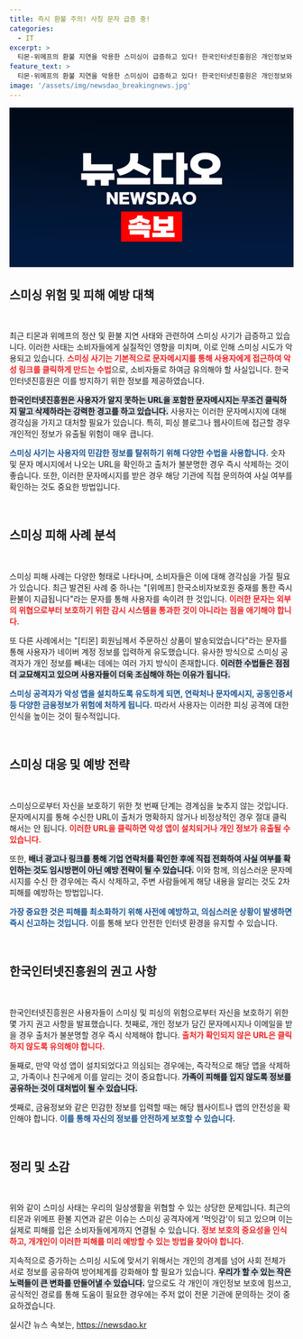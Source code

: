 ```yaml
---
title: 즉시 환불 주의! 사칭 문자 급증 중!
categories:
  - IT
excerpt: >
  티몬·위메프의 환불 지연을 악용한 스미싱이 급증하고 있다! 한국인터넷진흥원은 개인정보와 금융정보 탈취에 주의할 것을 강력히 권고하며, 의심스러운 문자와 링크는 즉시 삭제해야 한다고 경고했다. 클릭하지 마세요!
feature_text: >
  티몬·위메프의 환불 지연을 악용한 스미싱이 급증하고 있다! 한국인터넷진흥원은 개인정보와 금융정보 탈취에 주의할 것을 강력히 권고하며, 의심스러운 문자와 링크는 즉시 삭제해야 한다고 경고했다. 클릭하지 마세요!
image: '/assets/img/newsdao_breakingnews.jpg'
---
```


<p><img src="/assets/img/newsdao_breakingnews.jpg" alt="cryptoinkorea 속보" /></p>

<h2 data-ke-size="size26">스미싱 위험 및 피해 예방 대책</h2>

<p data-ke-size="size16">&nbsp;</p>

<p>최근 티몬과 위메프의 정산 및 환불 지연 사태와 관련하여 스미싱 사기가 급증하고 있습니다. 이러한 사태는 소비자들에게 실질적인 영향을 미치며, 이로 인해 스미싱 시도가 악용되고 있습니다. <b><span style="color: #ee2323;">스미싱 사기는 기본적으로 문자메시지를 통해 사용자에게 접근하여 악성 링크를 클릭하게 만드는 수법</span></b>으로, 소비자들로 하여금 유의해야 할 사실입니다. 한국인터넷진흥원은 이를 방지하기 위한 정보를 제공하였습니다.</p>

<p><b><span style="background-color: #21538527;">한국인터넷진흥원은 사용자가 알지 못하는 URL을 포함한 문자메시지는 무조건 클릭하지 말고 삭제하라는 강력한 경고를 하고 있습니다.</span></b> 사용자는 이러한 문자메시지에 대해 경각심을 가지고 대처할 필요가 있습니다. 특히, 피싱 블로그나 웹사이트에 접근할 경우 개인적인 정보가 유출될 위험이 매우 큽니다. </p>

<p><b><span style="color: #1a5490;">스미싱 사기는 사용자의 민감한 정보를 탈취하기 위해 다양한 수법을 사용합니다.</span></b> 숫자 및 문자 메시지에서 나오는 URL을 확인하고 출처가 불분명한 경우 즉시 삭제하는 것이 좋습니다. 또한, 이러한 문자메시지를 받은 경우 해당 기관에 직접 문의하여 사실 여부를 확인하는 것도 중요한 방법입니다.</p>

<p data-ke-size="size16">&nbsp;</p>

<h2 data-ke-size="size26">스미싱 피해 사례 분석</h2>

<p data-ke-size="size16">&nbsp;</p>

<p>스미싱 피해 사례는 다양한 형태로 나타나며, 소비자들은 이에 대해 경각심을 가질 필요가 있습니다. 최근 발견된 사례 중 하나는 "[위메프] 한국소비자보호원 중재를 통한 즉시 환불이 지급됩니다"라는 문자를 통해 사용자를 속이려 한 것입니다. <b><span style="color: #ee2323;">이러한 문자는 외부의 위협으로부터 보호하기 위한 감시 시스템을 통과한 것이 아니라는 점을 애기해야 합니다.</span></b></p>

<p>또 다른 사례에서는 "[티몬] 회원님께서 주문하신 상품이 발송되었습니다"라는 문자를 통해 사용자가 네이버 계정 정보를 입력하게 유도했습니다. 유사한 방식으로 스미싱 공격자가 개인 정보를 빼내는 데에는 여러 가지 방식이 존재합니다. <b><span style="background-color: #21538527;">이러한 수법들은 점점 더 교묘해지고 있으며 사용자들이 더욱 조심해야 하는 이유가 됩니다.</span></b></p>

<p><b><span style="color: #1a5490;">스미싱 공격자가 악성 앱을 설치하도록 유도하게 되면, 연락처나 문자메시지, 공동인증서 등 다양한 금융정보가 위험에 처하게 됩니다.</span></b> 따라서 사용자는 이러한 피싱 공격에 대한 인식을 높이는 것이 필수적입니다.</p>

<p data-ke-size="size16">&nbsp;</p>

<h2 data-ke-size="size26">스미싱 대응 및 예방 전략</h2>

<p data-ke-size="size16">&nbsp;</p>

<p>스미싱으로부터 자신을 보호하기 위한 첫 번째 단계는 경계심을 늦추지 않는 것입니다. 문자메시지를 통해 수신한 URL이 출처가 명확하지 않거나 비정상적인 경우 절대 클릭해서는 안 됩니다. <b><span style="color: #ee2323;">이러한 URL을 클릭하면 악성 앱이 설치되거나 개인 정보가 유출될 수 있습니다.</span></b></p>

<p>또한, <b><span style="background-color: #21538527;">배너 광고나 링크를 통해 기업 연락처를 확인한 후에 직접 전화하여 사실 여부를 확인하는 것도 임시방편이 아닌 예방 전략이 될 수 있습니다.</span></b> 이와 함께, 의심스러운 문자메시지를 수신 한 경우에는 즉시 삭제하고, 주변 사람들에게 해당 내용을 알리는 것도 2차 피해를 예방하는 방법입니다.</p>

<p><b><span style="color: #1a5490;">가장 중요한 것은 피해를 최소화하기 위해 사전에 예방하고, 의심스러운 상황이 발생하면 즉시 신고하는 것입니다.</span></b> 이를 통해 보다 안전한 인터넷 환경을 유지할 수 있습니다.</p>

<p data-ke-size="size16">&nbsp;</p>

<h2 data-ke-size="size26">한국인터넷진흥원의 권고 사항</h2>

<p data-ke-size="size16">&nbsp;</p>

<p>한국인터넷진흥원은 사용자들이 스미싱 및 피싱의 위험으로부터 자신을 보호하기 위한 몇 가지 권고 사항을 발표했습니다. 첫째로, 개인 정보가 담긴 문자메시지나 이메일을 받을 경우 출처가 불분명할 경우 즉시 삭제해야 합니다. <b><span style="color: #ee2323;">출처가 확인되지 않은 URL은 클릭하지 않도록 유의해야 합니다.</span></b></p>

<p>둘째로, 만약 악성 앱이 설치되었다고 의심되는 경우에는, 즉각적으로 해당 앱을 삭제하고, 가족이나 친구에게 이를 알리는 것이 중요합니다. <b><span style="background-color: #21538527;">가족이 피해를 입지 않도록 정보를 공유하는 것이 대처법이 될 수 있습니다.</span></b></p>

<p>셋째로, 금융정보와 같은 민감한 정보를 입력할 때는 해당 웹사이트나 앱의 안전성을 확인해야 합니다. <b><span style="color: #1a5490;">이를 통해 자신의 정보를 안전하게 보호할 수 있습니다.</span></b></p>

<p data-ke-size="size16">&nbsp;</p>

<h2 data-ke-size="size26">정리 및 소감</h2>

<p data-ke-size="size16">&nbsp;</p>

<p>위와 같이 스미싱 사태는 우리의 일상생활을 위협할 수 있는 상당한 문제입니다. 최근의 티몬과 위메프 환불 지연과 같은 이슈는 스미싱 공격자에게 '먹잇감'이 되고 있으며 이는 실제로 피해를 입은 소비자들에게까지 연결될 수 있습니다. <b><span style="color: #ee2323;">정보 보호의 중요성을 인식하고, 개개인이 이러한 피해를 미리 예방할 수 있는 방법을 찾아야 합니다.</span></b></p>

<p>지속적으로 증가하는 스미싱 시도에 맞서기 위해서는 개인의 경계를 넘어 사회 전체가 서로 정보를 공유하여 방어체계를 강화해야 할 필요가 있습니다. <b><span style="background-color: #21538527;">우리가 할 수 있는 작은 노력들이 큰 변화를 만들어낼 수 있습니다.</span></b> 앞으로도 각 개인이 개인정보 보호에 힘쓰고, 공식적인 경로를 통해 도움이 필요한 경우에는 주저 없이 전문 기관에 문의하는 것이 중요하겠습니다.</p>
실시간 뉴스 속보는, <a href="https://newsdao.kr" rel="dofollow">https://newsdao.kr</a>


